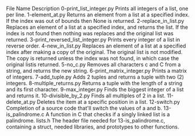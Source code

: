 File Name	               Description
0-print_list_integer.py	     Prints all integers of a list, one per line.
1-element_at.py	             Returns an element from a list at a specified index. If the index was out of bounds then None is returned.
2-replace_in_list.py	     Replaces an element of a list at a specified index, and returns the list. If the index is not found then nothing was replaces and the original list was returned.
3-print_reversed_list_integer.py Prints every integer of a list in reverse order.
4-new_in_list.py	     Replaces an element of a list at a specified index after making a copy of the original. The original list is not modified. The copy is returned unless the index was not found, in which case the original listis returned.
5-no_c.py	             Removes all characters c and C from a string, and returns the new string.
6-print_matrix_integer.py    Prints a matrix of integers.
7-add_tuple.py               Adds 2 tuples and returns a tuple with two (2) integers.
8-multiple_returns.py	     Returns a tuple with the length of a string and its first character.
9-max_integer.py	     Finds the biggest integer of a list and returns it.
10-divisible_by_2.py	     Finds all multiples of 2 in a list.
11-delete_at.py	             Deletes the item at a specific position in a list.
12-switch.py	             Completion of a source code that'll switch the values of a and b.
13-is_palindrome.c	     A function in C that checks if a singly linked list is a palindrome.
lists.h	               	     The header file needed for 13-is_palindrome.c, containing a struct, needed libraries, and prototypes to other functions.
